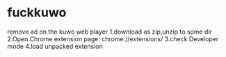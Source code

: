 fuckkuwo
========

remove ad on the kuwo web player
1.download as zip,unzip to some dir
2.Open Chrome extension page:   chrome://extensions/
3.check Developer mode
4.load unpacked extension 
